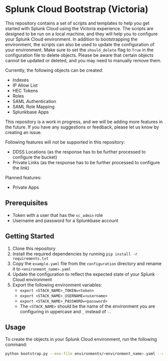 # Splunk Cloud Bootstrap (Victoria)

This repository contains a set of scripts and templates to help you get started with Splunk Cloud using the Victoria experience. The scripts are designed to be run on a local machine, and they will help you to configure your Splunk Cloud environment. In addition to bootstrapping the environment, the scripts can also be used to update the configuration of your environment. Make sure to set the `should_delete` flag to `True` in the configuration file to delete objects. Please be aware that certain objects cannot be updated or deleted, and you may need to manually remove them.

Currently, the following objects can be created:

- Indexes
- IP Allow List
- HEC Tokens
- Roles
- SAML Authentication
- SAML Role Mapping
- Splunkbase Apps

This repository is a work in progress, and we will be adding more features in the future. If you have any suggestions or feedback, please let us know by creating an issue.

Following features will not be supported in this repository:

- DDSS Locations (as the response has to be further processed to configure the bucket)
- Private Links (as the response has to be further processed to configure the link)

Planned features:

- Private Apps

## Prerequisites

- Token with a user that has the `sc_admin` role
- Username and password for a Splunkbase account

## Getting Started

1. Clone this repository
2. Install the required dependencies by running `pip install -r requirements.txt`
3. Copy the `example.yaml` file from the `configuration` directory and rename it to `<enironment_name>.yaml`
4. Update the configuration to reflect the expected state of your Splunk Cloud environment
5. Export the following environment variables:
    - `export <STACK_NAME>_TOKEN=<token>`
    - `export <STACK_NAME>_USERNAME=<username>`
    - `export <STACK_NAME>_PASSWORD=<password>`
    - The `<STACK_NAME>` should be the name of the environment you are configuring in uppercase and `_` instead of `-`.

## Usage

To create the objects in your Splunk Cloud environment, run the following command:

```bash
python bootstrap.py --env-file environments/<environment_name>.yaml --config-file configuraiton.yaml
```
